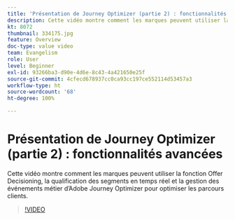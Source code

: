 ```yaml
---
title: 'Présentation de Journey Optimizer (partie 2) : fonctionnalités avancées'
description: Cette vidéo montre comment les marques peuvent utiliser la fonction Offer Decisioning, la qualification des segments en temps réel et la gestion des événements métier d’Adobe Journey Optimizer pour optimiser les parcours clients.
kt: 8072
thumbnail: 334175.jpg
feature: Overview
doc-type: value video
team: Evangelism
role: User
level: Beginner
exl-id: 93266ba3-d90e-4d6e-8c43-4a421650e25f
source-git-commit: 4cfecd678937cc0ca93cc197ce552114d53457a3
workflow-type: ht
source-wordcount: '68'
ht-degree: 100%

---
```


# Présentation de Journey Optimizer (partie 2) : fonctionnalités avancées

Cette vidéo montre comment les marques peuvent utiliser la fonction Offer Decisioning, la qualification des segments en temps réel et la gestion des événements métier d’Adobe Journey Optimizer pour optimiser les parcours clients.

>[!VIDEO](https://video.tv.adobe.com/v/334175?quality=12)
